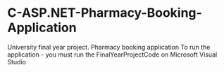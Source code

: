 # C-ASP.NET-Pharmacy-Booking-Application
University final year project. Pharmacy booking application
To run the application - you must run the FinalYearProjectCode on Microsoft Visual Studio 
